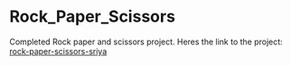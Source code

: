 # Rock_Paper_Scissors
Completed Rock paper and scissors project. 
Heres the link to the project: [rock-paper-scissors-sriya](https://sriya632.github.io/Rock_Paper_Scissors/rock-paper-scissors.html)

